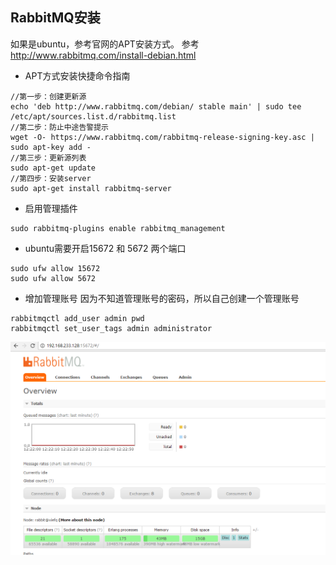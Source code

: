 ## RabbitMQ安装
如果是ubuntu，参考官网的APT安装方式。 参考 http://www.rabbitmq.com/install-debian.html
* APT方式安装快捷命令指南
```
//第一步：创建更新源
echo 'deb http://www.rabbitmq.com/debian/ stable main' | sudo tee /etc/apt/sources.list.d/rabbitmq.list
//第二步：防止中途告警提示
wget -O- https://www.rabbitmq.com/rabbitmq-release-signing-key.asc | sudo apt-key add -
//第三步：更新源列表
sudo apt-get update
//第四步：安装server
sudo apt-get install rabbitmq-server
```
* 启用管理插件
```
sudo rabbitmq-plugins enable rabbitmq_management
```
* ubuntu需要开启15672 和 5672 两个端口
```
sudo ufw allow 15672
sudo ufw allow 5672
```
* 增加管理账号
因为不知道管理账号的密码，所以自己创建一个管理账号  
```
rabbitmqctl add_user admin pwd
rabbitmqctl set_user_tags admin administrator
```
![管理界面图](./images/amdin_page.png "管理界面")
